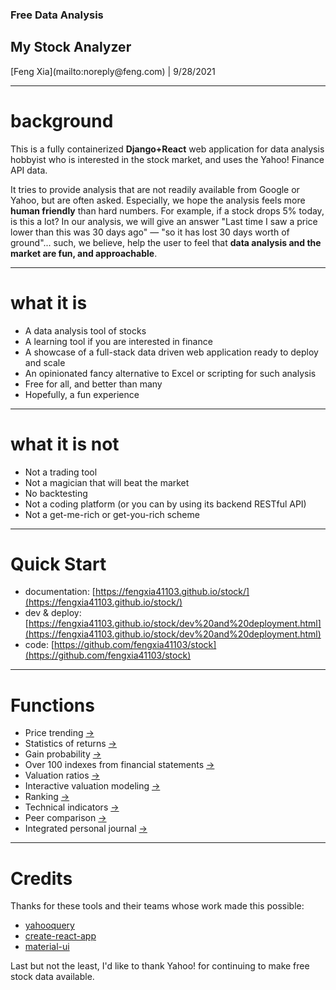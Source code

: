 <section class="row"
         data-background="images/cover%20page.png">

  <div align="left"
       class="col s12">
    <h3 class="mywhite">
      Free Data Analysis
    </h3>
    <h1 class="mywhite">
      My Stock Analyzer
    </h1>
  </div>
  <div class="col
              s12
              mywhite">
    <p>
      [Feng Xia](mailto:noreply@feng.com) | 9/28/2021
    </p>
  </div>
</section>

---

# background

This is a fully containerized **Django+React** web application for
data analysis hobbyist who is interested in the stock market, and uses
the Yahoo! Finance API data.

It tries to provide analysis that are not readily available from
Google or Yahoo, but are often asked. Especially, we hope the analysis
feels more **human friendly** than hard numbers. For example, if a stock
drops 5% today, is this a lot? In our analysis, we will give an answer
"Last time I saw a price lower than this was 30 days ago" &mdash; "so
it has lost 30 days worth of ground"... such, we believe, help the
user to feel that **data analysis and the market are fun, and
approachable**.

---

# what it is

- A data analysis tool of stocks
- A learning tool if you are interested in finance
- A showcase of a full-stack data driven web application ready to deploy and scale
- An opinionated fancy alternative to Excel or scripting for such analysis
- Free for all, and better than many
- Hopefully, a fun experience <i class="fa fa-smile-o"></i>

---

# what it is **not**

- Not a trading tool
- Not a magician that will beat the market
- No backtesting
- Not a coding platform (or you can by using its backend RESTful API)
- Not a get-me-rich or get-you-rich scheme

---

# Quick Start

- documentation:
  [https://fengxia41103.github.io/stock/](https://fengxia41103.github.io/stock/)
- dev & deploy: [https://fengxia41103.github.io/stock/dev%20and%20deployment.html](https://fengxia41103.github.io/stock/dev%20and%20deployment.html)
- code:
  [https://github.com/fengxia41103/stock](https://github.com/fengxia41103/stock)

---

# Functions

- Price trending [&rarr;](https://fengxia41103.github.io/stock/trending.html)
- Statistics of returns [&rarr;](https://fengxia41103.github.io/stock/stock%20returns.html)
- Gain probability [&rarr;](https://fengxia41103.github.io/stock/stock%20price.html)
- Over 100 indexes from financial statements [&rarr;](https://fengxia41103.github.io/stock/stock%20financial%20statements.html)
- Valuation ratios [&rarr;](https://fengxia41103.github.io/stock/stock%20valuation%20models.html)
- Interactive valuation modeling [&rarr;](https://fengxia41103.github.io/stock/stock%20valuation%20models.html)
- Ranking [&rarr;](https://fengxia41103.github.io/stock/rankings.html)
- Technical indicators [&rarr;](https://fengxia41103.github.io/stock/technical%20indicators.html)
- Peer comparison [&rarr;]()
- Integrated personal journal [&rarr;](https://fengxia41103.github.io/stock/notes.html)

---

# Credits

Thanks for these tools and their teams whose work made this possible:

- [yahooquery](https://github.com/dpguthrie/yahooquery)
- [create-react-app](https://github.com/facebook/create-react-app)
- [material-ui](https://material-ui.com/)

Last but not the least, I'd like to thank Yahoo! for continuing to
make free stock data available.
